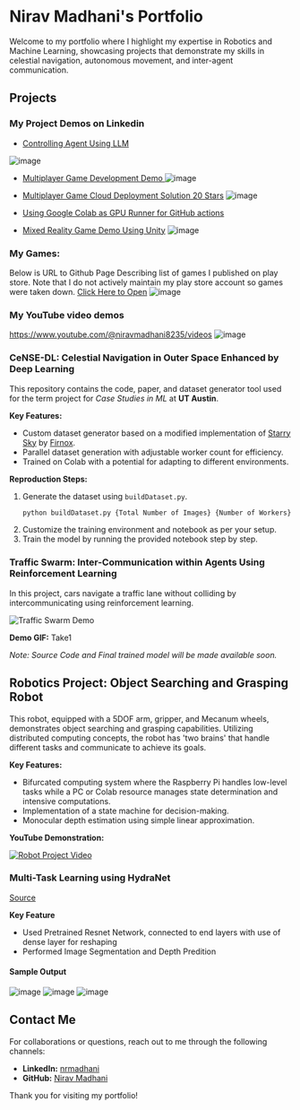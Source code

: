 # Nirav Madhani's Portfolio

Welcome to my portfolio where I highlight my expertise in Robotics and Machine Learning, showcasing projects that demonstrate my skills in celestial navigation, autonomous movement, and inter-agent communication.

## Projects

### My Project Demos on Linkedin

- [Controlling Agent Using LLM](https://www.linkedin.com/posts/nrmadhani_machinelearning-ai-gpt4o-activity-7240160226849538048-feMs)

![image](https://github.com/user-attachments/assets/a655549c-6d82-44dd-8fbf-52c281c187e5)
- [Multiplayer Game Development Demo ](https://www.linkedin.com/posts/nrmadhani_gamedevelopment-unity3d-multiplayer-activity-6807949394516688896-iGLg?utm_source=share)
![image](https://github.com/user-attachments/assets/09220dd5-c2ea-4e82-ba6f-caa6f4d0b9a1)

- [Multiplayer Game Cloud Deployment Solution 20 Stars](https://www.linkedin.com/posts/nrmadhani_github-nirav-madhanigithubstatstracker-activity-6924196946039422978-RViA)
![image](https://github.com/user-attachments/assets/ebf37dc0-867d-4cc2-96be-1f54fff2b6c1)

- [Using Google Colab as GPU Runner for GitHub actions](https://www.linkedin.com/posts/nrmadhani_github-nirav-madhaniselfhostedgpurunnernotebook-activity-7208438253996113920-m2Ii)

- [Mixed Reality Game Demo Using Unity](https://www.linkedin.com/posts/nrmadhani_augmentedreality-mixedreality-unity3d-activity-6809760578488307712-iPnS?utm_source=share)
  ![image](https://github.com/user-attachments/assets/c05a2216-b94b-41d1-bd06-49246753248e)

  
### My Games:
Below is URL to Github Page Describing list of games I published on play store. Note that I do not actively maintain my play store account so games were taken down. [Click Here to Open](https://github.com/Nirav-Madhani/My-Games)
![image](https://github.com/user-attachments/assets/e51e6c6b-d299-45f6-87d6-31b8c078defc)


### My YouTube video demos
https://www.youtube.com/@niravmadhani8235/videos
![image](https://github.com/user-attachments/assets/0177d673-7049-462f-a46b-f5a0486071be)




### CeNSE-DL: Celestial Navigation in Outer Space Enhanced by Deep Learning
This repository contains the code, paper, and dataset generator tool used for the term project for *Case Studies in ML* at **UT Austin**.

**Key Features:**
- Custom dataset generator based on a modified implementation of [Starry Sky](https://github.com/Firnox/StarrySky) by [Firnox](https://github.com/Firnox).
- Parallel dataset generation with adjustable worker count for efficiency.
- Trained on Colab with a potential for adapting to different environments.

**Reproduction Steps:**
1. Generate the dataset using `buildDataset.py`.
    ```python
    python buildDataset.py {Total Number of Images} {Number of Workers}
    ```
2. Customize the training environment and notebook as per your setup.
3. Train the model by running the provided notebook step by step.

### Traffic Swarm: Inter-Communication within Agents Using Reinforcement Learning
In this project, cars navigate a traffic lane without colliding by intercommunicating using reinforcement learning.

![Traffic Swarm Demo](https://user-images.githubusercontent.com/77914957/158375965-51e6d75a-fb06-488b-93f3-51f2e991cc53.gif)

**Demo GIF:** Take1

_Note: Source Code and Final trained model will be made available soon._

## Robotics Project: Object Searching and Grasping Robot
This robot, equipped with a 5DOF arm, gripper, and Mecanum wheels, demonstrates object searching and grasping capabilities. Utilizing distributed computing concepts, the robot has 'two brains' that handle different tasks and communicate to achieve its goals.

**Key Features:**
- Bifurcated computing system where the Raspberry Pi handles low-level tasks while a PC or Colab resource manages state determination and intensive computations.
- Implementation of a state machine for decision-making.
- Monocular depth estimation using simple linear approximation.

**YouTube Demonstration:**


[![Robot Project Video](https://img.youtube.com/vi/rHJ69zlpGIQ/0.jpg)](https://www.youtube.com/watch?v=rHJ69zlpGIQ "Robot Project Video - Click to Watch!")

### Multi-Task Learning using HydraNet

[Source](https://gist.github.com/Nirav-Madhani/641f083f05b39dd83d4dd3664275ba3f)

**Key Feature**
- Used Pretrained Resnet Network, connected to end layers with use of dense layer for reshaping
- Performed Image Segmentation and Depth Predition

#### Sample Output

![image](https://github.com/Nirav-Madhani/Nirav-Madhani/assets/77914957/dcef92e1-b258-4efa-be7f-268a1eca7419)
![image](https://github.com/Nirav-Madhani/Nirav-Madhani/assets/77914957/9dd82ec4-9a2f-4dd6-ba16-c0e5b5678b6c)
![image](https://github.com/Nirav-Madhani/Nirav-Madhani/assets/77914957/ec6955b6-0778-4801-82d3-b649289c1424)



## Contact Me
For collaborations or questions, reach out to me through the following channels:

- **LinkedIn:** [nrmadhani](https://www.linkedin.com/in/nrmadhani/)
- **GitHub:** [Nirav Madhani](https://github.com/Nirav-Madhani)

Thank you for visiting my portfolio!

